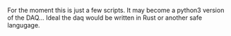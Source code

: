 For the moment this is just a few scripts. It may become a python3 version of the DAQ... Ideal the daq would be written in Rust or another safe langugage.



